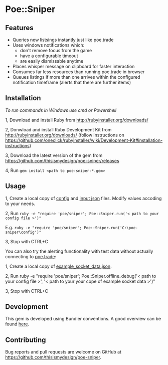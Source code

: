 # Poe::Sniper

## Features

- Queries new listsings instantly just like poe.trade
- Uses windows notifications which:
  - don't remove focus from the game
  - have a configurable timeout
  - are easily dismissable anytime
- Places whisper message on clipboard for faster interaction
- Consumes far less resources than running poe.trade in browser
- Queues listings if more than one arrives within the configured notification timeframe (alerts that there are further items)

## Installation

*To run commands in Windows use cmd or Powershell*

1, Download and install Ruby from http://rubyinstaller.org/downloads/

2, Donwload and install Ruby Development Kit from http://rubyinstaller.org/downloads/ (follow instructions on https://github.com/oneclick/rubyinstaller/wiki/Development-Kit#installation-instructions)

3, Download the latest version of the gem from https://github.com/thisismydesign/poe-sniper/releases

4, Run `gem install <path to poe-sniper-*.gem>`

## Usage

1, Create a local copy of [config](https://github.com/thisismydesign/poe-sniper/blob/master/config) and [input json](https://github.com/thisismydesign/poe-sniper/blob/master/input/example_input.json) files. Modify values accoding to your needs.

2, Run `ruby -e "require 'poe/sniper'; Poe::Sniper.run('< path to your config file >')"`

E.g.
`ruby -e "require 'poe/sniper'; Poe::Sniper.run('C:\poe-sniper\config')"`

3, Stop with CTRL+C

You can also try the alerting functionality with test data without actually connecting to [poe.trade](poe.trade):

1, Create a local copy of [example_socket_data.json](https://github.com/thisismydesign/poe-sniper/blob/master/spec/example_socket_data.json).

2, Run ruby -e "require 'poe/sniper'; Poe::Sniper.offline_debug('< path to your config file >', '< path to your your cope of example socket data >')"

3, Stop with CTRL+C

## Development

This gem is developed using Bundler conventions. A good overview can be found [here](http://bundler.io/v1.14/guides/creating_gem.html).

## Contributing

Bug reports and pull requests are welcome on GitHub at https://github.com/thisismydesign/poe-sniper.
